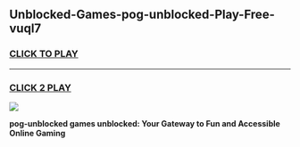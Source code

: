 
## Unblocked-Games-pog-unblocked-Play-Free-vuql7
<h3>
<a href="https://premium76.site?title=pog-unblocked&ref=21A">CLICK TO PLAY</a></h3>
<hr>

<h3>
<a href="https://premium76.site?title=pog-unblocked&ref=21A">CLICK 2 PLAY</a>
  
</h3>

<a href="https://premium76.site?title=pog-unblocked&ref=21A"><img src="https://clearcache.store/games.png"></a>


**pog-unblocked games unblocked: Your Gateway to Fun and Accessible Online Gaming**
